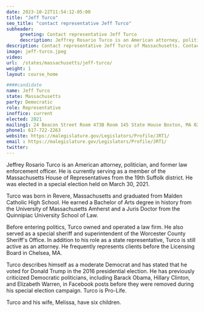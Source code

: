 ```yaml
---
date: 2023-10-22T11:54:12-05:00
title: "Jeff Turco"
seo_title: "contact representative Jeff Turco"
subheader:
     greeting: Contact representative Jeff Turco
     description: Jeffrey Rosario Turco is an American attorney, politician, and former law enforcement officer. He is currently serving as a member of the Massachusetts House of Representatives from the 19th Suffolk district. He was elected in a special election held on March 30, 2021.
description: Contact representative Jeff Turco of Massachusetts. Contact information for Jeff Turco includes email address, phone number, and mailing address.
image: jeff-turco.jpeg
video:
url:  /states/massachusetts/jeff-turco/
weight: 1
layout: course_home

####candidate
name: Jeff Turco
state: Massachusetts
party: Democratic
role: Representative
inoffice: current
elected: 2021
mailing1: 24 Beacon Street Room 473B Room 145 State House Boston, MA 02133
phone1: 617-722-2263
website: https://malegislature.gov/Legislators/Profile/JRT1/
email : https://malegislature.gov/Legislators/Profile/JRT1/
twitter:
---
```


Jeffrey Rosario Turco is an American attorney, politician, and former law enforcement officer. He is currently serving as a member of the Massachusetts House of Representatives from the 19th Suffolk district. He was elected in a special election held on March 30, 2021.

Turco was born in Revere, Massachusetts and graduated from Malden Catholic High School. He earned a Bachelor of Arts degree in history from the University of Massachusetts Amherst and a Juris Doctor from the Quinnipiac University School of Law.

Before entering politics, Turco owned and operated a law firm. He also served as a special sheriff and superintendent of the Worcester County Sheriff's Office. In addition to his role as a state representative, Turco is still active as an attorney. He frequently represents clients before the Licensing Board in Chelsea, MA.

Turco describes himself as a moderate Democrat and has stated that he voted for Donald Trump in the 2016 presidential election. He has previously criticized Democratic politicians, including Barack Obama, Hillary Clinton, and Elizabeth Warren, in Facebook posts before they were removed during his special election campaign. Turco is Pro-Life.

Turco and his wife, Melissa, have six children.

